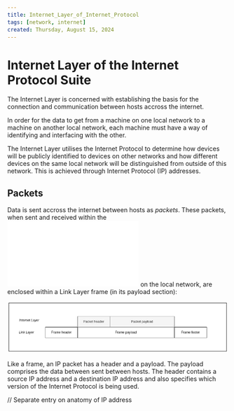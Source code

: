 ```yaml
---
title: Internet_Layer_of_Internet_Protocol
tags: [network, internet]
created: Thursday, August 15, 2024
---
```


# Internet Layer of the Internet Protocol Suite

The Internet Layer is concerned with establishing the basis for the connection
and communication between hosts accross the internet.

In order for the data to get from a machine on one local network to a machine on
another local network, each machine must have a way of identifying and
interfacing with the other.

The Internet Layer utilises the Internet Protocol to determine how devices will
be publicly identified to devices on other networks and how different devices on
the same local network will be distinguished from outside of this network. This
is achieved through Internet Protocol (IP) addresses.

## Packets

Data is sent accross the internet between hosts as _packets_. These packets,
when sent and received within the
![Link Layer](Link_Layer_of_Internet_Protocol.md) on the local network, are
enclosed within a Link Layer frame (in its payload section):

![Internet Layer packet](../img/internet-layer-packet.png)

Like a frame, an IP packet has a header and a payload. The payload comprises the
data between sent between hosts. The header contains a source IP address and a
destination IP address and also specifies which version of the Internet Protocol
is being used.

// Separate entry on anatomy of IP address
